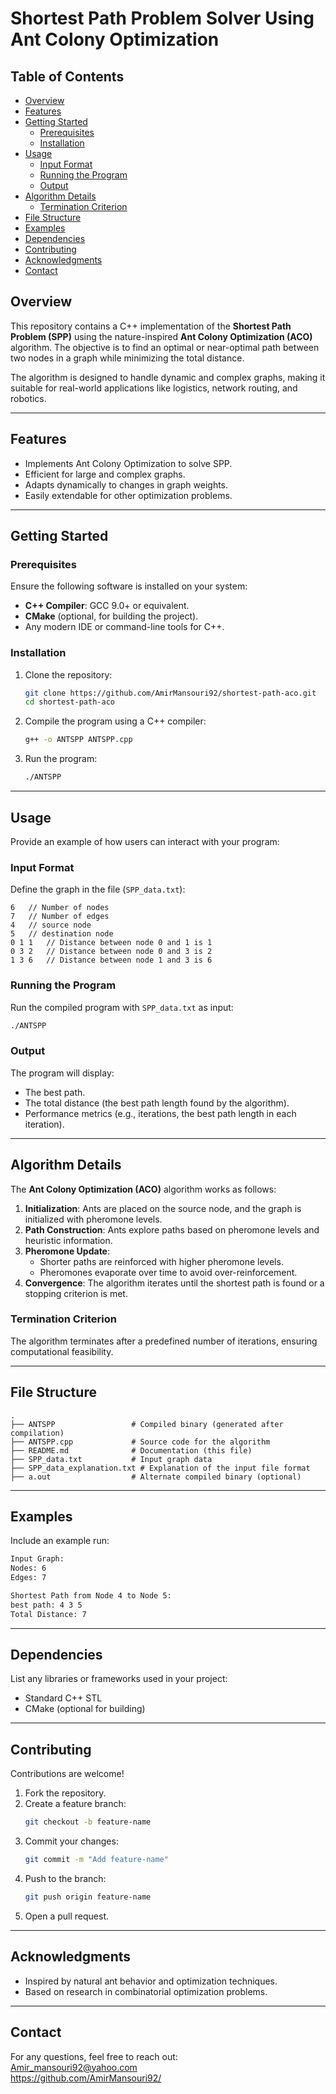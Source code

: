 # **Shortest Path Problem Solver Using Ant Colony Optimization**

## Table of Contents

- [Overview](#overview)
- [Features](#features)
- [Getting Started](#getting-started)
  - [Prerequisites](#prerequisites)
  - [Installation](#installation)
- [Usage](#usage)
  - [Input Format](#input-format)
  - [Running the Program](#running-the-program)
  - [Output](#output)
- [Algorithm Details](#algorithm-details)
  - [Termination Criterion](#termination-criterion)
- [File Structure](#file-structure)
- [Examples](#examples)
- [Dependencies](#dependencies)
- [Contributing](#contributing)
- [Acknowledgments](#acknowledgments)
- [Contact](#contact)


## **Overview**
This repository contains a C++ implementation of the **Shortest Path Problem (SPP)** using the nature-inspired **Ant Colony Optimization (ACO)** algorithm. The objective is to find an optimal or near-optimal path between two nodes in a graph while minimizing the total distance.  

The algorithm is designed to handle dynamic and complex graphs, making it suitable for real-world applications like logistics, network routing, and robotics.

---

## **Features**
- Implements Ant Colony Optimization to solve SPP.
- Efficient for large and complex graphs.
- Adapts dynamically to changes in graph weights.
- Easily extendable for other optimization problems.

---

## **Getting Started**

### Prerequisites
Ensure the following software is installed on your system:
- **C++ Compiler**: GCC 9.0+ or equivalent.
- **CMake** (optional, for building the project).
- Any modern IDE or command-line tools for C++.

### Installation
1. Clone the repository:
   ```bash
   git clone https://github.com/AmirMansouri92/shortest-path-aco.git
   cd shortest-path-aco
   ```
2. Compile the program using a C++ compiler:
   ```bash
   g++ -o ANTSPP ANTSPP.cpp
   ```

3. Run the program:
   ```bash
   ./ANTSPP
   ```
---

## **Usage**
Provide an example of how users can interact with your program:

### Input Format
Define the graph in the file (`SPP_data.txt`):
   ```
   6   // Number of nodes
   7   // Number of edges
   4   // source node
   5   // destination node 
   0 1 1   // Distance between node 0 and 1 is 1
   0 3 2   // Distance between node 0 and 3 is 2
   1 3 6   // Distance between node 1 and 3 is 6
   ```


### Running the Program
Run the compiled program with `SPP_data.txt` as input:
```bash
./ANTSPP
```

### Output
The program will display:
- The best path.
- The total distance (the best path length found by the algorithm).
- Performance metrics (e.g., iterations, the best path length in each iteration).

---

## **Algorithm Details**
The **Ant Colony Optimization (ACO)** algorithm works as follows:
1. **Initialization**: Ants are placed on the source node, and the graph is initialized with pheromone levels.
2. **Path Construction**: Ants explore paths based on pheromone levels and heuristic information.
3. **Pheromone Update**:
   - Shorter paths are reinforced with higher pheromone levels.
   - Pheromones evaporate over time to avoid over-reinforcement.
4. **Convergence**: The algorithm iterates until the shortest path is found or a stopping criterion is met.
### Termination Criterion
The algorithm terminates after a predefined number of iterations, ensuring computational feasibility.

---

## **File Structure**
```plaintext
.
├── ANTSPP                 # Compiled binary (generated after compilation)
├── ANTSPP.cpp             # Source code for the algorithm
├── README.md              # Documentation (this file)
├── SPP_data.txt           # Input graph data
├── SPP_data_explanation.txt # Explanation of the input file format
├── a.out                  # Alternate compiled binary (optional)
```

---

## **Examples**
Include an example run:
```bash
Input Graph:
Nodes: 6
Edges: 7

Shortest Path from Node 4 to Node 5:
best path: 4 3 5
Total Distance: 7
```

---

## **Dependencies**
List any libraries or frameworks used in your project:
- Standard C++ STL
- CMake (optional for building)

---

## **Contributing**
Contributions are welcome!  
1. Fork the repository.
2. Create a feature branch:
   ```bash
   git checkout -b feature-name
   ```
3. Commit your changes:
   ```bash
   git commit -m "Add feature-name"
   ```
4. Push to the branch:
   ```bash
   git push origin feature-name
   ```
5. Open a pull request.

---


## **Acknowledgments**
- Inspired by natural ant behavior and optimization techniques.
- Based on research in combinatorial optimization problems.

---

## **Contact**
For any questions, feel free to reach out:  
Amir_mansouri92@yahoo.com  
https://github.com/AmirMansouri92/
